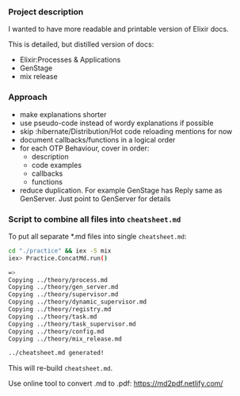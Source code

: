### Project description

I wanted to have more readable and printable version of Elixir docs.

This is detailed, but distilled version of docs: 
- Elixir:Processes & Applications
- GenStage
- mix release

### Approach
- make explanations shorter
- use pseudo-code instead of wordy explanations if possible
- skip :hibernate/Distribution/Hot code reloading mentions for now
- document callbacks/functions in a logical order
- for each OTP Behaviour, cover in order: 
    - description
    - code examples
    - callbacks
    - functions
- reduce duplication. For example GenStage has Reply same as GenServer. Just point to GenServer for details

### Script to combine all files into `cheatsheet.md`
To put all separate *.md files into single `cheatsheet.md`:
```sh
cd "./practice" && iex -S mix
iex> Practice.ConcatMd.run()

=>
Copying ../theory/process.md
Copying ../theory/gen_server.md
Copying ../theory/supervisor.md
Copying ../theory/dynamic_supervisor.md
Copying ../theory/registry.md
Copying ../theory/task.md
Copying ../theory/task_supervisor.md
Copying ../theory/config.md
Copying ../theory/mix_release.md

../cheatsheet.md generated!
```
This will re-build `cheatsheet.md`.

Use online tool to convert .md to .pdf: 
https://md2pdf.netlify.com/